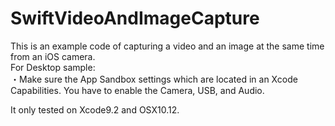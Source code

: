 # SwiftVideoAndImageCapture
This is an example code of capturing a video and an image at the same time from an iOS camera.<br>
For Desktop sample:<br>
・Make sure the App Sandbox settings which are located in an Xcode Capabilities. You have to enable the Camera, USB, and Audio.

It only tested on Xcode9.2 and OSX10.12.<br>